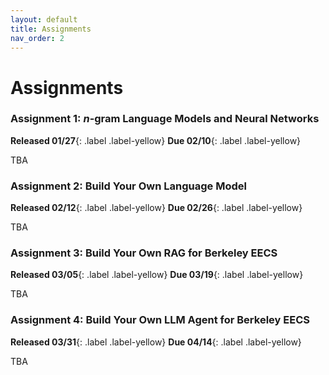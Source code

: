```yaml
---
layout: default
title: Assignments
nav_order: 2
---
```


# Assignments

### Assignment 1: *n*-gram Language Models and Neural Networks
**Released 01/27**{: .label .label-yellow}
**Due 02/10**{: .label .label-yellow}

TBA

### Assignment 2: Build Your Own Language Model
**Released 02/12**{: .label .label-yellow}
**Due 02/26**{: .label .label-yellow}

TBA

### Assignment 3: Build Your Own RAG for Berkeley EECS
**Released 03/05**{: .label .label-yellow}
**Due 03/19**{: .label .label-yellow}

TBA

### Assignment 4: Build Your Own LLM Agent for Berkeley EECS
**Released 03/31**{: .label .label-yellow}
**Due 04/14**{: .label .label-yellow}

TBA